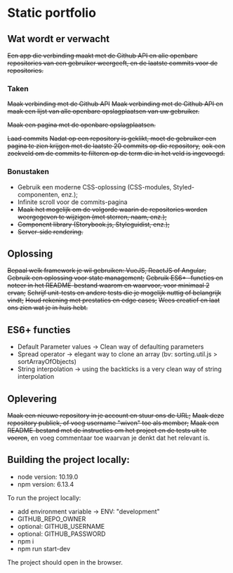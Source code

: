 # Static portfolio

## Wat wordt er verwacht

~~Een app die verbinding maakt met de Github API en alle openbare repositories van een gebruiker weergeeft, en de laatste commits voor de repositories.~~

### Taken

~~Maak verbinding met de Github API~~
~~Maak verbinding met de Github API en maak een lijst van alle openbare opslagplaatsen van uw gebruiker.~~

~~Maak een pagina met de openbare opslagplaatsen.~~

~~Laad commits~~
~~Nadat op een repository is geklikt, moet de gebruiker een pagina te zien krijgen met de laatste 20 commits op die repository,~~
~~ook een zoekveld om de commits te filteren op de term die in het veld is ingevoegd.~~

### Bonustaken

- Gebruik een moderne CSS-oplossing (CSS-modules, Styled-componenten, enz.); 
- Infinite scroll voor de commits-pagina️
- ~~Maak het mogelijk om de volgorde waarin de repositories worden weergegeven te wijzigen (met sterren, naam, enz.);~~
- ~~Component library (Storybook.js, Styleguidist, enz.);~~
- ~~Server-side rendering.~~
 

## Oplossing

~~Bepaal welk framework je wil gebruiken: VueJS, ReactJS of Angular;~~
~~Gebruik een oplossing voor state management;~~
~~Gebruik ES6+ -functies en noteer in het README-bestand waarom en waarvoor, voor minimaal 2 ervan;~~
~~Schrijf unit-tests en andere tests die je mogelijk nuttig of belangrijk vindt;~~
~~Houd rekening met prestaties en edge cases;~~
~~Wees creatief en laat ons zien wat je in huis hebt.~~

## ES6+ functies

- Default Parameter values -> Clean way of defaulting parameters
- Spread operator -> elegant way to clone an array (bv: sorting.util.js  > sortArrayOfObjects)
- String interpolation -> using the backticks is a very clean way of string interpolation

## Oplevering

~~Maak een nieuwe repository in je account en stuur ons de URL;~~
~~Maak deze repository publiek, of voeg username "wiven" toe als member;~~
~~Maak een README-bestand met de instructies om het project en de tests uit te voeren~~, en voeg commentaar toe waarvan je denkt dat het relevant is.

## Building the project locally:
- node version: 10.19.0
- npm version: 6.13.4

To run the project locally:

- add environment variable -> ENV: "development"
- GITHUB_REPO_OWNER
- optional: GITHUB_USERNAME
- optional: GITHUB_PASSWORD
- npm i
- npm run start-dev

The project should open in the browser.
